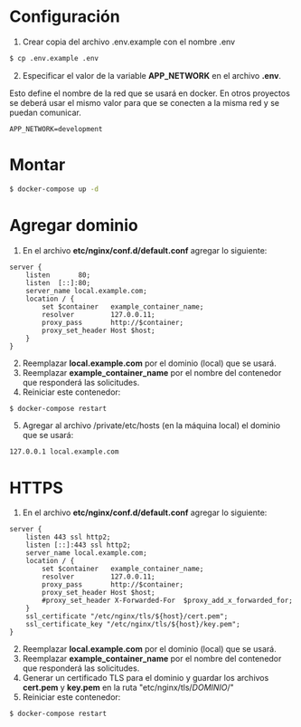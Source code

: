 # Configuración

1. Crear copia del archivo .env.example con el nombre .env
```sh
$ cp .env.example .env
```

2. Especificar el valor de la variable **APP_NETWORK** en el archivo **.env**.

Esto define el nombre de la red que se usará en docker. En otros proyectos se deberá usar el mismo valor para que se conecten a la misma red y se puedan comunicar.
```
APP_NETWORK=development
```

# Montar
```sh
$ docker-compose up -d
```

# Agregar dominio

1. En el archivo **etc/nginx/conf.d/default.conf** agregar lo siguiente:
```
server {
    listen       80;
    listen  [::]:80;
    server_name local.example.com;
    location / {
        set $container   example_container_name;
        resolver         127.0.0.11;
        proxy_pass       http://$container;
        proxy_set_header Host $host;
    }
}
```
2. Reemplazar **local.example.com** por el dominio (local) que se usará.
3. Reemplazar **example_container_name** por el nombre del contenedor que responderá las solicitudes.
4. Reiniciar este contenedor:
```sh
$ docker-compose restart
```
5. Agregar al archivo /private/etc/hosts (en la máquina local) el dominio que se usará:
```
127.0.0.1 local.example.com
```

# HTTPS

1. En el archivo **etc/nginx/conf.d/default.conf** agregar lo siguiente:
```
server {
    listen 443 ssl http2;
    listen [::]:443 ssl http2;
    server_name local.example.com;
    location / {
        set $container   example_container_name;
        resolver         127.0.0.11;
        proxy_pass       http://$container;
        proxy_set_header Host $host;
        #proxy_set_header X-Forwarded-For  $proxy_add_x_forwarded_for;
    }
    ssl_certificate "/etc/nginx/tls/${host}/cert.pem";
    ssl_certificate_key "/etc/nginx/tls/${host}/key.pem";
}
```
2. Reemplazar **local.example.com** por el dominio (local) que se usará.
3. Reemplazar **example_container_name** por el nombre del contenedor que responderá las solicitudes.
4. Generar un certificado TLS para el dominio y guardar los archivos **cert.pem** y **key.pem** en la ruta "etc/nginx/tls/*DOMINIO*/"
5. Reiniciar este contenedor:
```sh
$ docker-compose restart
```